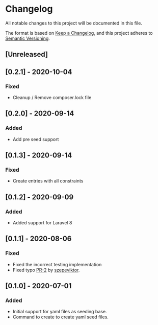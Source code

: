 # Changelog
All notable changes to this project will be documented in this file.

The format is based on [Keep a Changelog](https://keepachangelog.com/en/1.0.0/),
and this project adheres to [Semantic Versioning](https://semver.org/spec/v2.0.0.html).

## [Unreleased]

## [0.2.1] - 2020-10-04
### Fixed
- Cleanup / Remove composer.lock file

## [0.2.0] - 2020-09-14
### Added
- Add pre seed support

## [0.1.3] - 2020-09-14
### Fixed
- Create entries with all constraints

## [0.1.2] - 2020-09-09
### Added
- Added support for Laravel 8

## [0.1.1] - 2020-08-06
### Fixed
- Fixed the incorrect testing implementation
- Fixed typo [PR-2](https://github.com/AMBERSIVE/yamlseeder/pull/2) by [szepeviktor](https://github.com/szepeviktor).

## [0.1.0] - 2020-07-01
### Added
- Initial support for yaml files as seeding base.
- Command to create to create yaml seed files.

